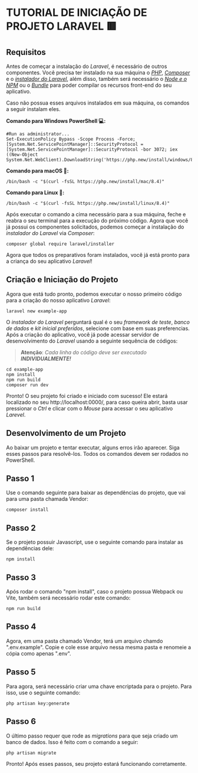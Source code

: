 # TUTORIAL DE INICIAÇÃO DE PROJETO LARAVEL 🟥

## Requisitos
Antes de começar a instalação do *Laravel*, é necessário de outros componentes. Você precisa ter instalado na sua máquina o [*PHP*](https://php.net/), [*Composer*](https://getcomposer.org/) e o [*instalador do Laravel*](https://github.com/laravel/installer), além disso, também será necessário o *[Node e o NPM](https://nodejs.org/)*   ou o [*Bundle*](https://bun.sh/) para poder compilar os recursos front-end do seu aplicativo.

Caso não possua esses arquivos instalados em sua máquina, os comandos a seguir instalam eles.

**Comando para Windows PowerShell 💻:**
    
    #Run as administrator...
    Set-ExecutionPolicy Bypass -Scope Process -Force; [System.Net.ServicePointManager]::SecurityProtocol = [System.Net.ServicePointManager]::SecurityProtocol -bor 3072; iex ((New-Object System.Net.WebClient).DownloadString('https://php.new/install/windows/8.4'))

**Comando para macOS 🍎:**

    /bin/bash -c "$(curl -fsSL https://php.new/install/mac/8.4)"

**Comando para Linux 🐧:**

    /bin/bash -c "$(curl -fsSL https://php.new/install/linux/8.4)"

Após executar o comando a cima necessário para a sua máquina, feche e reabra o seu terminal para a execução do próximo código. Agora que você já possui os componentes solicitados, podemos começar a instalação do *instalador do Laravel* via *Composer*:

    composer global require laravel/installer

Agora que todos os preparativos foram instalados, você já está pronto para a criança do seu aplicativo *Laravel*!

## Criação e Iniciação do Projeto 
Agora que está tudo pronto, podemos executar o nosso primeiro código para a criação do nosso aplicativo *Laravel*:

    laravel new example-app

O *instalador do Laravel* perguntará qual é o seu *framework de teste*, *banco de dados* e *kit inicial preferidos*, selecione com base em suas preferencias. Após a criação do aplicativo, você já pode acessar servidor de desenvolvimento do *Laravel* usando a seguinte sequência de códigos:

> **Atenção**: *Cada linha do código deve ser executado **INDIVIDUALMENTE!***

    cd example-app
    npm install
    npm run build
    composer run dev

 Pronto! O seu projeto foi criado e iniciado com sucesso! Ele estará localizado no seu http://localhost:0000/, para caso queira abrir, basta usar pressionar o *Ctrl* e clicar com o *Mouse* para acessar o seu aplicativo *Larevel*.

## Desenvolvimento de um Projeto
Ao baixar um projeto e tentar executar, alguns erros irão aparecer. Siga esses passos para resolvê-los. Todos os comandos devem ser rodados no PowerShell.

## Passo 1
Use o comando seguinte para baixar as dependências do projeto, que vai para uma pasta chamada Vendor:

    composer install

## Passo 2
Se o projeto possuir Javascript, use o seguinte comando para instalar as dependências dele:

    npm install

## Passo 3
Após rodar o comando "npm install", caso o projeto possua Webpack ou Vite, também será necessário rodar este comando:

    npm run build

## Passo 4
Agora, em uma pasta chamado Vendor, terá um arquivo chamdo ".env.example". Copie e cole esse arquivo nessa mesma pasta e renomeie a cópia como apenas ".env".

## Passo 5
Para agora, será necessário criar uma chave encriptada para o projeto. Para isso, use o seguinte comando:

    php artisan key:generate

## Passo 6
O último passo requer que rode as _migrations_ para que seja criado um banco de dados. Isso é feito com o comando a seguir:

    php artisan migrate

Pronto! Após esses passos, seu projeto estará funcionando corretamente.
